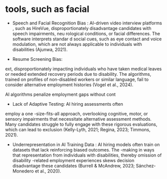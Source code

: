 # tools, such as facial

- Speech and Facial Recognition Bias : AI-driven video interview platforms , such as HireVue, disproportionately disadvantage candidates with speech impairments, neu rological conditions, or facial differences. The software interprets standar d social cues, such as eye contact and voice modulation, which are not always applicable to individuals with disabilities (Ajunwa, 2021).

- Resume Screening Bias:

ext, disproportionately impacting individuals who have taken medical leaves or needed extended recovery periods due to disability. The algorithms, trained on profiles of non-disabled workers or similar language, fail to consider alternative employment histories (Vogel et al., 2024).

AI algorithms penalize employment gaps without cont

- Lack of Adaptive Testing: AI hiring assessments often

employ a one -size-fits-all approach, overlooking cognitive, motor, or sensory impairments that necessitate alternative assessment methods. Many candidates struggle to fully engage with these rigorous evaluations, which can lead to exclusion (Kelly-Lyth, 2021; Regina, 2023; Timmons, 2021).

- Underrepresentation in AI Training Data : AI hiring models often train on datasets that lack reinforcing biased outcomes. The -making in ways that representation from individuals with disabilities, thereby omission of disability -related employment experiences skews decision disadvantage these candidates (Burrell & McAndrew, 2023; Sánchez-Monedero et al., 2020).